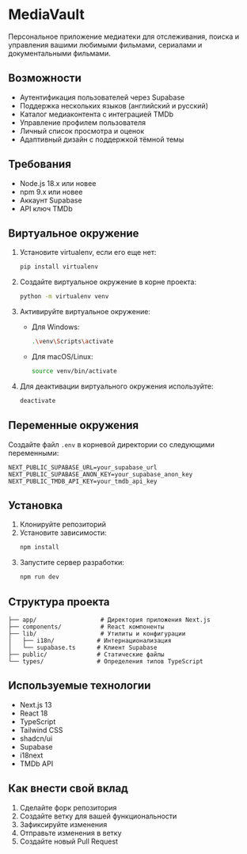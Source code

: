 # MediaVault

Персональное приложение медиатеки для отслеживания, поиска и управления вашими любимыми фильмами, сериалами и документальными фильмами.

## Возможности

- Аутентификация пользователей через Supabase
- Поддержка нескольких языков (английский и русский)
- Каталог медиаконтента с интеграцией TMDb
- Управление профилем пользователя
- Личный список просмотра и оценок
- Адаптивный дизайн с поддержкой тёмной темы

## Требования

- Node.js 18.x или новее
- npm 9.x или новее
- Аккаунт Supabase
- API ключ TMDb

## Виртуальное окружение

1. Установите virtualenv, если его еще нет:
   ```bash
   pip install virtualenv
   ```

2. Создайте виртуальное окружение в корне проекта:
   ```bash
   python -m virtualenv venv
   ```

3. Активируйте виртуальное окружение:
   - Для Windows:
     ```bash
     .\venv\Scripts\activate
     ```
   - Для macOS/Linux:
     ```bash
     source venv/bin/activate
     ```

4. Для деактивации виртуального окружения используйте:
   ```bash
   deactivate
   ```

## Переменные окружения

Создайте файл `.env` в корневой директории со следующими переменными:

```env
NEXT_PUBLIC_SUPABASE_URL=your_supabase_url
NEXT_PUBLIC_SUPABASE_ANON_KEY=your_supabase_anon_key
NEXT_PUBLIC_TMDB_API_KEY=your_tmdb_api_key
```

## Установка

1. Клонируйте репозиторий
2. Установите зависимости:
   ```bash
   npm install
   ```
3. Запустите сервер разработки:
   ```bash
   npm run dev
   ```

## Структура проекта

```
├── app/                  # Директория приложения Next.js
├── components/           # React компоненты
├── lib/                  # Утилиты и конфигурации
│   ├── i18n/            # Интернационализация
│   └── supabase.ts      # Клиент Supabase
├── public/              # Статические файлы
└── types/               # Определения типов TypeScript
```

## Используемые технологии

- Next.js 13
- React 18
- TypeScript
- Tailwind CSS
- shadcn/ui
- Supabase
- i18next
- TMDb API

## Как внести свой вклад

1. Сделайте форк репозитория
2. Создайте ветку для вашей функциональности
3. Зафиксируйте изменения
4. Отправьте изменения в ветку
5. Создайте новый Pull Request
